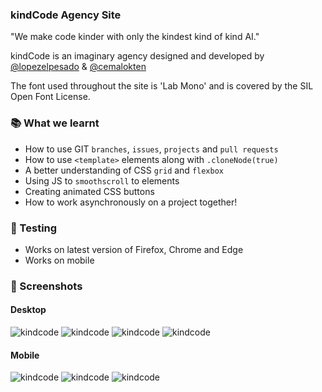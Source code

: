 ### kindCode Agency Site

"We make code kinder with only the kindest kind of kind AI."

kindCode is an imaginary agency designed and developed by [@lopezelpesado](https://github.com/lopezelpesado) & [@cemalokten](https://github.com/cemalokten)

The font used throughout the site is 'Lab Mono' and is covered by the SIL Open Font License.

### 📚 What we learnt
- How to use GIT `branches`, `issues`, `projects` and `pull requests`
- How to use `<template>` elements along with `.cloneNode(true)`
- A better understanding of CSS `grid` and `flexbox`
- Using JS to `smoothscroll` to elements
- Creating animated CSS buttons
- How to work asynchronously on a project together! 

### 🦺 Testing
- Works on latest version of Firefox, Chrome and Edge
- Works on mobile

### 👀 Screenshots

#### Desktop

![kindcode](images/README/kindcode-1.png)
![kindcode](images/README/kindcode-2.png)
![kindcode](images/README/kindcode-3.png)
![kindcode](images/README/kindcode-4.png)

#### Mobile

![kindcode](images/README/kindcode-5.png)
![kindcode](images/README/kindcode-6.png)
![kindcode](images/README/kindcode-7.png)
